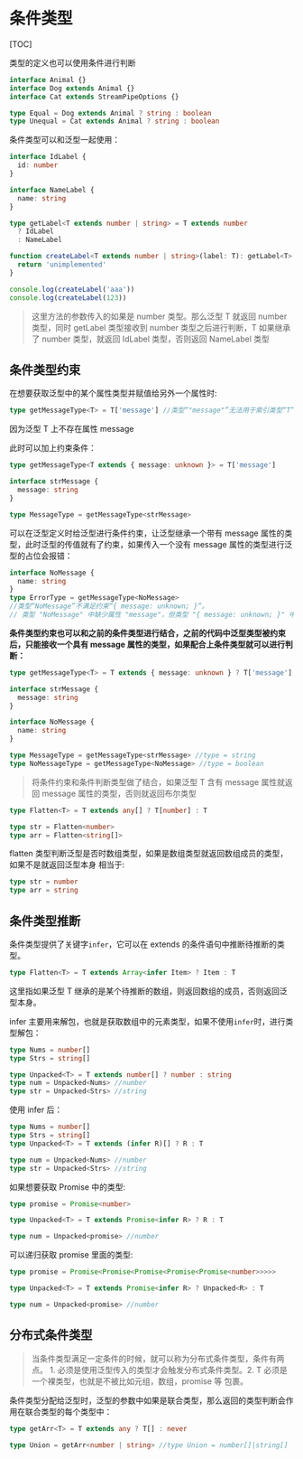 # 条件类型

[TOC]

类型的定义也可以使用条件进行判断

```typescript
interface Animal {}
interface Dog extends Animal {}
interface Cat extends StreamPipeOptions {}

type Equal = Dog extends Animal ? string : boolean
type Unequal = Cat extends Animal ? string : boolean
```

条件类型可以和泛型一起使用：

```typescript
interface IdLabel {
  id: number
}

interface NameLabel {
  name: string
}

type getLabel<T extends number | string> = T extends number
  ? IdLabel
  : NameLabel

function createLabel<T extends number | string>(label: T): getLabel<T> {
  return 'unimplemented'
}

console.log(createLabel('aaa'))
console.log(createLabel(123))
```

> 这里方法的参数传入的如果是 number 类型。那么泛型 T 就返回 number 类型，同时 getLabel 类型接收到 number 类型之后进行判断，T 如果继承了 number 类型，就返回 IdLabel 类型，否则返回 NameLabel 类型

## 条件类型约束

在想要获取泛型中的某个属性类型并赋值给另外一个属性时:

```typescript
type getMessageType<T> = T['message'] //类型“"message"”无法用于索引类型“T”。
```

因为泛型 T 上不存在属性 message

此时可以加上约束条件：

```typescript
type getMessageType<T extends { message: unknown }> = T['message']

interface strMessage {
  message: string
}

type MessageType = getMessageType<strMessage>
```

可以在泛型定义时给泛型进行条件约束，让泛型继承一个带有 message 属性的类型，此时泛型的传值就有了约束，如果传入一个没有 message 属性的类型进行泛型的占位会报错：

```ts
interface NoMessage {
  name: string
}
type ErrorType = getMessageType<NoMessage>
//类型“NoMessage”不满足约束“{ message: unknown; }”。
// 类型 "NoMessage" 中缺少属性 "message"，但类型 "{ message: unknown; }" 中需要该属性。ts(2344)
```

**条件类型约束也可以和之前的条件类型进行结合，之前的代码中泛型类型被约束后，只能接收一个具有 message 属性的类型，如果配合上条件类型就可以进行判断：**

```ts
type getMessageType<T> = T extends { message: unknown } ? T['message'] : boolean

interface strMessage {
  message: string
}

interface NoMessage {
  name: string
}

type MessageType = getMessageType<strMessage> //type = string
type NoMessageType = getMessageType<NoMessage> //type = boolean
```

> 将条件约束和条件判断类型做了结合，如果泛型 T 含有 message 属性就返回 message 属性的类型，否则就返回布尔类型

```typescript
type Flatten<T> = T extends any[] ? T[number] : T

type str = Flatten<number>
type arr = Flatten<string[]>
```

flatten 类型判断泛型是否时数组类型，如果是数组类型就返回数组成员的类型，如果不是就返回泛型本身
相当于:

```ts
type str = number
type arr = string
```

## 条件类型推断

条件类型提供了关键字`infer`，它可以在 extends 的条件语句中推断待推断的类型。

```typescript
type Flatten<T> = T extends Array<infer Item> ? Item : T
```

这里指如果泛型 T 继承的是某个待推断的数组，则返回数组的成员，否则返回泛型本身。

infer 主要用来解包，也就是获取数组中的元素类型，如果不使用`infer`时，进行类型解包：

```typescript
type Nums = number[]
type Strs = string[]

type Unpacked<T> = T extends number[] ? number : string
type num = Unpacked<Nums> //number
type str = Unpacked<Strs> //string
```

使用 infer 后：

```ts
type Nums = number[]
type Strs = string[]
type Unpacked<T> = T extends (infer R)[] ? R : T

type num = Unpacked<Nums> //number
type str = Unpacked<Strs> //string
```

如果想要获取 Promise 中的类型:

```ts
type promise = Promise<number>

type Unpacked<T> = T extends Promise<infer R> ? R : T

type num = Unpacked<promise> //number
```

可以递归获取 promise 里面的类型:

```ts
type promise = Promise<Promise<Promise<Promise<Promise<number>>>>>

type Unpacked<T> = T extends Promise<infer R> ? Unpacked<R> : T

type num = Unpacked<promise> //number
```

## 分布式条件类型

> 当条件类型满足一定条件的时候，就可以称为分布式条件类型，条件有两点。 1. 必须是使用泛型传入的类型才会触发分布式条件类型。2. T 必须是一个裸类型，也就是不被比如元组，数组，promise 等 包裹。

条件类型分配给泛型时，泛型的参数中如果是联合类型，那么返回的类型判断会作用在联合类型的每个类型中：

```ts
type getArr<T> = T extends any ? T[] : never

type Union = getArr<number | string> //type Union = number[]|string[]
```
